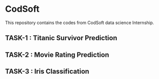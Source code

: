 # CodSoft
This repository contains the codes from CodSoft data science Internship.
## TASK-1 : Titanic Survivor Prediction
## TASK-2 : Movie Rating Prediction
## TASK-3 : Iris Classification 



